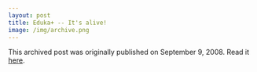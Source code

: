 ```yaml
---
layout: post
title: Eduka+ -- It's alive!
image: /img/archive.png
---
```

This archived post was originally published on September 9, 2008. Read it [here](/alex.ciobanu.org/index0b69.html).
